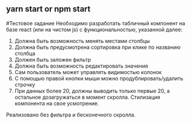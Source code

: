 ## yarn start or npm start

#Тестовое задание
Необходимо разработать табличный компонент на базе react (или на чистом js) с функциональностью, указанной далее:

1. Должна быть возможность менять местами столбцы
2. Должна быть предусмотрена сортировка при клике по названию столбца
3. Должен быть заложен фильтр
4. Должна быть возможность редактировать значения
5. Сам пользователь может управлять видимостью колонок
6. С помощью правой кнопки мыши можно продублировать/удалить строчку
7. При данных более 20, должны выводить только первые 20, а остальное дозагружаться в момент скролла.
Стилизация компонента на свое усмотрение.

Реализовано без фильтра и бесконечного скролла.
